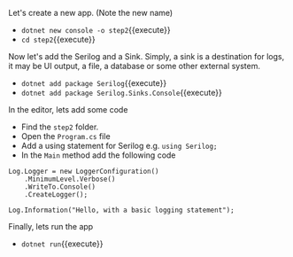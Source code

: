  Let's create a new app.  (Note the new name) 

* `dotnet new console -o step2`{{execute}}
* `cd step2`{{execute}}

Now let's add the Serilog and a Sink.  Simply, a sink is a destination for logs, it may be UI output, a file, a database or some other external system.

* `dotnet add package Serilog`{{execute}}
* `dotnet add package Serilog.Sinks.Console`{{execute}}

In the editor, lets add some code

* Find the `step2` folder.
* Open the `Program.cs` file
* Add a using statement for Serilog e.g. `using Serilog;`
* In the `Main` method add the following code

```
Log.Logger = new LoggerConfiguration()
    .MinimumLevel.Verbose()
    .WriteTo.Console()
    .CreateLogger();

Log.Information("Hello, with a basic logging statement"); 
```

Finally, lets run the app

* `dotnet run`{{execute}}